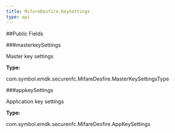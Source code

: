 ```yaml
---
title: MifareDesfire.KeySettings
type: api
---
```





##Public Fields

###masterkeySettings

Master key settings

**Type:**

com.symbol.emdk.securenfc.MifareDesfire.MasterKeySettingsType

###appkeySettings

Application key settings

**Type:**

com.symbol.emdk.securenfc.MifareDesfire.AppKeySettings

